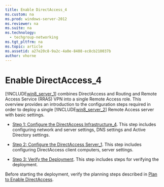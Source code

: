 ```yaml
---
title: Enable DirectAccess_4
ms.custom: na
ms.prod: windows-server-2012
ms.reviewer: na
ms.suite: na
ms.technology: 
  - techgroup-networking
ms.tgt_pltfrm: na
ms.topic: article
ms.assetid: a27e20c8-9a2c-4a0e-8408-ec8cb210037b
author: vhorne
---
```

# Enable DirectAccess_4
[!INCLUDE[win8_server_1](../Token/win8_server_1_md.md)] combines DirectAccess and Routing and Remote Access Service \(RRAS\) VPN into a single Remote Access role. This overview provides an introduction to the configuration steps required in order to deploy a single [!INCLUDE[win8_server_2](../Token/win8_server_2_md.md)] Remote Access server with basic settings.  
  
-   [Step 1: Configure the DirectAccess Infrastructure_4](../Topic/Step-1--Configure-the-DirectAccess-Infrastructure_4.md). This step includes configuring network and server settings, DNS settings and Active Directory settings.  
  
-   [Step 2: Configure the DirectAccess Server_1](../Topic/Step-2--Configure-the-DirectAccess-Server_1.md). This step includes configuring DirectAccess client computers, server settings.  
  
-   [Step 3: Verify the Deployment](../Topic/Step-3--Verify-the-Deployment.md). This step includes steps for verifying the deployment.  
  
Before starting the deployment, verify the planning steps described in [Plan to Enable DirectAccess](../Topic/Plan-to-Enable-DirectAccess.md).  
  
